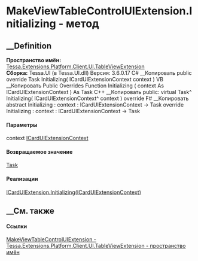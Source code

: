 # MakeViewTableControlUIExtension.Initializing - метод
##  __Definition
 **Пространство имён:**
[Tessa.Extensions.Platform.Client.UI.TableViewExtension](N_Tessa_Extensions_Platform_Client_UI_TableViewExtension.htm)  
 **Сборка:** Tessa.UI (в Tessa.UI.dll) Версия: 3.6.0.17
C# __Копировать
     public override Task Initializing(
    	ICardUIExtensionContext context
    )
VB __Копировать
     Public Overrides Function Initializing ( 
    	context As ICardUIExtensionContext
    ) As Task
C++ __Копировать
     public:
    virtual Task^ Initializing(
    	ICardUIExtensionContext^ context
    ) override
F# __Копировать
     abstract Initializing : 
            context : ICardUIExtensionContext -> Task 
    override Initializing : 
            context : ICardUIExtensionContext -> Task 
#### Параметры
context
[ICardUIExtensionContext](T_Tessa_UI_Cards_ICardUIExtensionContext.htm)
#### Возвращаемое значение
[Task](https://learn.microsoft.com/dotnet/api/system.threading.tasks.task)
#### Реализации
[ICardUIExtension.Initializing(ICardUIExtensionContext)](M_Tessa_UI_Cards_ICardUIExtension_Initializing.htm)  
##  __См. также
#### Ссылки
[MakeViewTableControlUIExtension -
](T_Tessa_Extensions_Platform_Client_UI_TableViewExtension_MakeViewTableControlUIExtension.htm)
[Tessa.Extensions.Platform.Client.UI.TableViewExtension - пространство
имён](N_Tessa_Extensions_Platform_Client_UI_TableViewExtension.htm)
